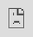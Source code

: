 ```yaml
---
title: 视频
layout: post
categories: ''
tags: ''
---
```




### 视频1
<iframe src="http://player.youku.com/embed/XNjcyMDU4Njg0" frameborder=0 allowfullscreen></iframe>


### 视频1

<iframe src="https://v.qq.com/iframe/player.html?vid=m0022eyxv9v&tiny=0&auto=0"> </iframe>




### 视频1

<iframe src="//player.bilibili.com/player.html?aid=61537661&bvid=BV1mt411c7N9&cid=107033430&page=1" scrolling="no" border="0" frameborder="no" framespacing="0" allowfullscreen="true"> </iframe>

### 视频3


<iframe src='https://player.youku.com/embed/XMjcwNjg5MTk2' frameborder=0 'allowfullscreen'></iframe>


### 视频
<iframe src="//player.bilibili.com/player.html?aid=84267566&amp;cid=145147963&amp;page=1" frameborder="no" scrolling="no" width="95%" height="600"></iframe>


### 视频
<iframe style="position: absolute; width: 100%; height: 100%; left: 0; top: 0;" src="https://player.bilibili.com/player.html?cid=145147963&aid=84267566&page=1&as_wide=1&high_quality=1&danmaku=0" frameborder="no" scrolling="no"></iframe>


